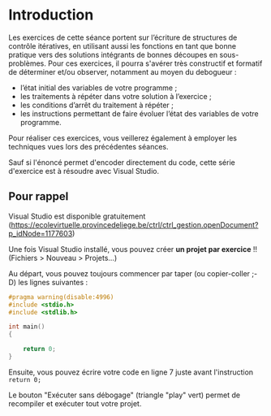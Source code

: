 # Introduction

Les exercices de cette séance portent sur l’écriture de structures de contrôle itératives, en utilisant aussi les fonctions en tant que bonne pratique vers des solutions intégrants de bonnes découpes en sous-problèmes. Pour ces exercices, il pourra s'avérer très constructif et formatif de déterminer et/ou observer, notamment au moyen du debogueur :
- l’état initial des variables de votre programme ;
- les traitements à répéter dans votre solution à l’exercice ;
- les conditions d’arrêt du traitement à répéter ;
- les instructions permettant de faire évoluer l’état des variables de votre programme.

Pour réaliser ces exercices, vous veillerez également à employer les techniques vues lors des précédentes séances.

Sauf si l'énoncé permet d'encoder directement du code, cette série d'exercice est à résoudre avec Visual Studio.

## Pour rappel
Visual Studio est disponible gratuitement (https://ecolevirtuelle.provincedeliege.be/ctrl/ctrl_gestion.openDocument?p_idNode=1177603)

Une fois Visual Studio installé, vous pouvez créer **un projet par exercice** !! (Fichiers > Nouveau > Projets...) 

Au départ, vous pouvez toujours commencer par taper (ou copier-coller ;-D) les lignes suivantes :
```c
#pragma warning(disable:4996)
#include <stdio.h>
#include <stdlib.h>

int main()
{

    return 0;
}
```

Ensuite, vous pouvez écrire votre code en ligne 7 juste avant l'instruction `return 0;`

Le bouton "Exécuter sans débogage" (triangle "play" vert) permet de recompiler et exécuter tout votre projet.
